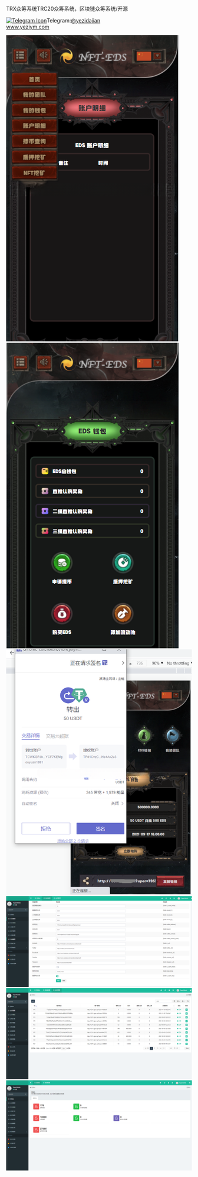 TRX众筹系统TRC20众筹系统，区块链众筹系统/开源<p dir="auto"><a target="_blank" rel="noopener noreferrer nofollow" href="https://camo.githubusercontent.com/d614d90677fbc2e34c7c62ebc68c82379d87a57c4beaf05af65fec7ba6b72e36/68747470733a2f2f63646e2d69636f6e732d706e672e666c617469636f6e2e636f6d2f3531322f323131312f323131313634362e706e67"><img src="https://camo.githubusercontent.com/d614d90677fbc2e34c7c62ebc68c82379d87a57c4beaf05af65fec7ba6b72e36/68747470733a2f2f63646e2d69636f6e732d706e672e666c617469636f6e2e636f6d2f3531322f323131312f323131313634362e706e67" alt="Telegram Icon" style="width: 16px; max-width: 100%;" data-canonical-src="https://cdn-icons-png.flaticon.com/512/2111/2111646.png"></a>Telegram:<a href="https://t.me/yezidajian" rel="nofollow">@yezidajian</a><br><a href="https://www.yeziym.com/">www.yeziym.com</a></p><img src="https://github.com/yeziym/TRXzhongchouxi_QR/blob/main/7gu5G.png"><img src="https://github.com/yeziym/TRXzhongchouxi_QR/blob/main/QFTtX.png"><img src="https://github.com/yeziym/TRXzhongchouxi_QR/blob/main/Vc4Wx.png"><img src="https://github.com/yeziym/TRXzhongchouxi_QR/blob/main/PBSNr.png"><img src="https://github.com/yeziym/TRXzhongchouxi_QR/blob/main/CAeYC.png"><img src="https://github.com/yeziym/TRXzhongchouxi_QR/blob/main/g53rU.png">